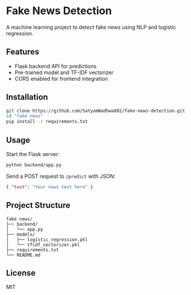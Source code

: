 # Fake News Detection

A machine learning project to detect fake news using NLP and logistic regression.

## Features

- Flask backend API for predictions
- Pre-trained model and TF-IDF vectorizer
- CORS enabled for frontend integration

## Installation

```sh
git clone https://github.com/SatyamWadhwa882/fake-news-detection.git
cd "fake news"
pip install -r requirements.txt
```

## Usage

Start the Flask server:
```sh
python backend/app.py
```
Send a POST request to `/predict` with JSON:
```json
{ "text": "Your news text here" }
```

## Project Structure

```
fake news/
├── backend/
│   └── app.py
├── models/
│   ├── logistic_regression.pkl
│   └── tfidf_vectorizer.pkl
├── requirements.txt
└── README.md
```

## License

MIT